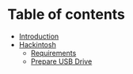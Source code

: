# Table of contents

* [Introduction](README.md)
* [Hackintosh](hackintosh/README.md)
  * [Requirements](hackintosh/requirements.md)
  * [Prepare USB Drive](hackintosh/prepare-usb-drive.md)


